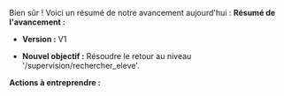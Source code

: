 Bien sûr ! Voici un résumé de notre avancement aujourd'hui :
**Résumé de l'avancement :**

- **Version :** V1

- **Nouvel objectif :** Résoudre le retour au niveau '/supervision/rechercher_eleve'.

**Actions à entreprendre :**
